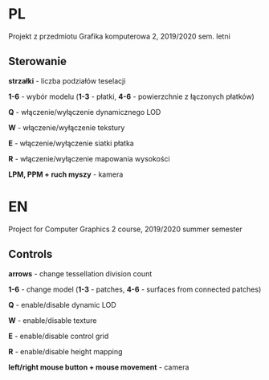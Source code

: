 # PL

Projekt z przedmiotu Grafika komputerowa 2, 2019/2020 sem. letni

## Sterowanie

**strzałki** - liczba podziałów teselacji

**1-6** - wybór modelu (**1-3** - płatki, **4-6** - powierzchnie z łączonych płatków)

**Q** - włączenie/wyłączenie dynamicznego LOD

**W** - włączenie/wyłączenie tekstury

**E** - włączenie/wyłączenie siatki płatka

**R** - włączenie/wyłączenie mapowania wysokości

**LPM, PPM + ruch myszy** - kamera

# EN

Project for Computer Graphics 2 course, 2019/2020 summer semester

## Controls

**arrows** - change tessellation division count

**1-6** - change model (**1-3** - patches, **4-6** - surfaces from connected patches)

**Q** - enable/disable dynamic LOD

**W** - enable/disable texture

**E** - enable/disable control grid

**R** - enable/disable height mapping

**left/right mouse button + mouse movement** - camera

